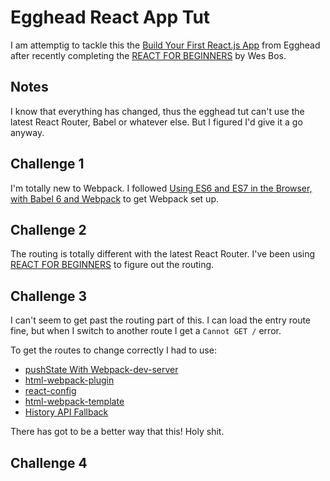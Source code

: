 # Egghead React App Tut

I am attemptig to tackle this the [Build Your First React.js App](https://egghead.io/series/build-your-first-react-js-application) from Egghead after recently completing the [REACT FOR BEGINNERS](https://reactforbeginners.com/) by Wes Bos.

## Notes

I know that everything has changed, thus the egghead tut can't use the latest React Router, Babel or whatever else. But I figured I'd give it a go anyway.


## Challenge 1
I'm totally new to Webpack. I followed [Using ES6 and ES7 in the Browser, with Babel 6 and Webpack](http://jamesknelson.com/using-es6-in-the-browser-with-babel-6-and-webpack/) to get Webpack set up.

## Challenge 2

The routing is totally different with the latest React Router. I've been using [REACT FOR BEGINNERS](https://reactforbeginners.com/) to figure out the routing.

## Challenge 3

I can't seem to get past the routing part of this. I can load the entry route fine, but when I switch to another route I get a `Cannot GET /` error.

To get the routes to change correctly I had to use:
-  [pushState With Webpack-dev-server](http://jaketrent.com/post/pushstate-webpack-dev-server/)
- [html-webpack-plugin](https://github.com/ampedandwired/html-webpack-plugin)
- [react-config](https://github.com/jaketrent/react-config)
- [html-webpack-template](https://github.com/jaketrent/html-webpack-template)
- [History API Fallback](https://github.com/webpack/webpack-dev-server/tree/master/example#history-api-fallback)

There has got to be a better way that this! Holy shit.

## Challenge 4
